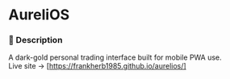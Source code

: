 # AureliOS

### 🌙 Description
A dark-gold personal trading interface built for mobile PWA use.  
Live site → [https://frankherb1985.github.io/aurelios/] 
